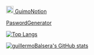 [<img src="https://guillermobalsera.github.io/GuimoNotion/assets/guimonotion.svg" alt="isolated" width="20"/> GuimoNotion](https://guillermobalsera.github.io/GuimoNotion/)

[PaswordGenerator](https://guillermobalsera.github.io/password-generator/)

[![Top Langs](https://github-readme-stats.vercel.app/api/top-langs/?username=guillermoBalsera)](https://github.com/guillermoBalsera/github-readme-stats)

[![guillermoBalsera's GitHub stats](https://github-readme-stats.vercel.app/api?username=guillermoBalsera)](https://github.com/guillermoBalsera/github-readme-stats)
